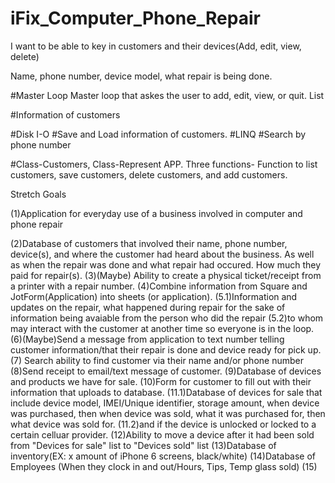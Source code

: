 # iFix_Computer_Phone_Repair

I want to be able to key in customers and their devices(Add, edit, view, delete)

Name, phone number, device model, what repair is being done.

#Master Loop
Master loop that askes the user to add, edit, view, or quit.
List

#Information of customers

#Disk I-O #Save and Load information of customers. #LINQ #Search by phone number

#Class-Customers, Class-Represent APP. Three functions- Function to list customers, save customers, delete customers, and add customers.

Stretch Goals

(1)Application for everyday use of a business involved in computer and phone repair

(2)Database of customers that involved their name, phone number, device(s), and where the customer had heard about the business. As well as when the repair was done and what repair had occured. How much they paid for repair(s). 
(3)(Maybe) Ability to create a physical ticket/receipt from a printer with a repair number. 
(4)Combine information from Square and JotForm(Application) into sheets (or application). 
(5.1)Information and updates on the repair, what happened during repair for the sake of information being avaiable from the person who did the repair 
(5.2)to whom may interact with the customer at another time so everyone is in the loop. 
(6)(Maybe)Send a message from application to text number telling customer information/that their repair is done and device ready for pick up. 
(7) Search ability to find customer via their name and/or phone number 
(8)Send receipt to email/text message of customer. 
(9)Database of devices and products we have for sale. 
(10)Form for customer to fill out with their information that uploads to database. 
(11.1)Database of devices for sale that include device model, IMEI/Unique identifier, storage amount, when device was purchased, then when device was sold, what it was purchased for, then what device was sold for. 
(11.2)and if the device is unlocked or locked to a certain celluar provider. 
(12)Ability to move a device after it had been sold from "Devices for sale" list to "Devices sold" list 
(13)Database of inventory(EX: x amount of iPhone 6 screens, black/white) 
(14)Database of Employees (When they clock in and out/Hours, Tips, Temp glass sold) 
(15)
